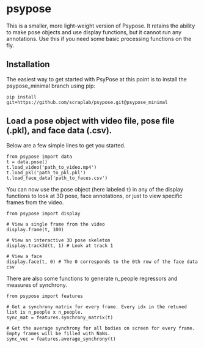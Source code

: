 # psypose
This is a smaller, more light-weight version of Psypose. It retains the ability to make pose objects and use display functions, but it cannot run any annotations. Use this if you need some basic processing functions on the fly.

## Installation 
The easiest way to get started with PsyPose at this point is to install the psypose_minimal branch using pip:
```
pip install git+https://github.com/scraplab/psypose.git@psypose_minimal
```

## Load a pose object with video file, pose file (.pkl), and face data (.csv).
Below are a few simple lines to get you started. 
```
from psypose import data
t = data.pose()
t.load_video('path_to_video.mp4')
t.load_pkl('path_to_pkl.pkl')
t.load_face_data('path_to_faces.csv')
```

You can now use the pose object (here labeled `t`) in any of the display functions to look at 3D pose, face annotations, or just to view specific frames from the video. 

```
from psypose import display

# View a single frame from the video 
display.frame(t, 100)

# View an interactive 3D pose skeleton
display.track3d(t, 1) # Look at track 1

# View a face
display.face(t, 0) # The 0 corresponds to the 0th row of the face data csv
```

There are also some functions to generate n_people regressors and measures of synchrony. 

```
from psypose import features

# Get a synchrony matrix for every frame. Every idx in the retuned list is n_people x n_people.
sync_mat = features.synchrony_matrix(t)

# Get the average synchrony for all bodies on screen for every frame. Empty frames will be filled with NaNs. 
sync_vec = features.average_synchrony(t)
```


